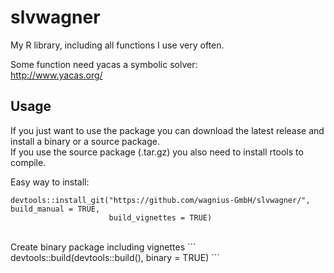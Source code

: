 # slvwagner
My R library, including all functions I use very often.

Some function need yacas a symbolic solver: \
http://www.yacas.org/

## Usage
If you just want to use the package you can download the latest release and install a binary or a source package. 
 <br>
If you use the source package (.tar.gz) you also need to install rtools to compile.

Easy way to install: <br>
```
devtools::install_git("https://github.com/wagnius-GmbH/slvwagner/",   build_manual = TRUE,
                      build_vignettes = TRUE)
```

<br>
Create binary package including vignettes
``` 
devtools::build(devtools::build(), binary = TRUE)
```
